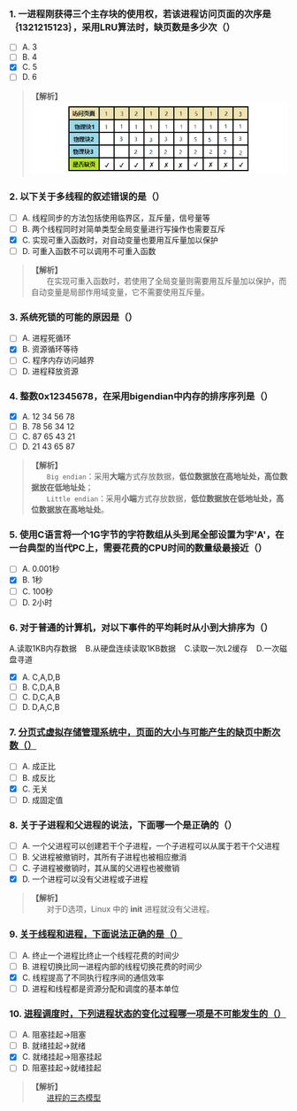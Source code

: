 ### 1. 一进程刚获得三个主存块的使用权，若该进程访问页面的次序是｛1321215123｝，采用LRU算法时，缺页数是多少次（）
- [ ] A. 3
- [ ] B. 4
- [x] C. 5
- [ ] D. 6

> **【解析】**<br>
> ![image](https://github.com/X-Perseverance/ProblemSet/blob/master/images/day25LRU.png)

### 2. 以下关于多线程的叙述错误的是（）
- [ ] A. 线程同步的方法包括使用临界区，互斥量，信号量等
- [ ] B. 两个线程同时对简单类型全局变量进行写操作也需要互斥
- [x] C. 实现可重入函数时，对自动变量也要用互斥量加以保护
- [ ] D. 可重入函数不可以调用不可重入函数

> **【解析】**<br>
> 　　在实现可重入函数时，若使用了全局变量则需要用互斥量加以保护，而自动变量是局部作用域变量，它不需要使用互斥量。<br>

### 3. 系统死锁的可能的原因是（）
- [ ] A. 进程死循环
- [x] B. 资源循环等待
- [ ] C. 程序内存访问越界
- [ ] D. 进程释放资源

### 4. 整数0x12345678，在采用bigendian中内存的排序序列是（）
- [x] A. 12 34 56 78
- [ ] B. 78 56 34 12
- [ ] C. 87 65 43 21
- [ ] D. 21 43 65 87

> **【解析】**<br>
> 　　`Big endian`：采用**大端**方式存放数据，**低位数据放在高地址处，高位数据放在低地址处**；<br>
> 　　`Little endian`：采用**小端**方式存放数据，**低位数据放在低地址处，高位数据放在高地址处**。<br>

### 5. 使用C语言将一个1G字节的字符数组从头到尾全部设置为字'A'，在一台典型的当代PC上，需要花费的CPU时间的数量级最接近（）
- [ ] A. 0.001秒
- [x] B. 1秒
- [ ] C. 100秒
- [ ] D. 2小时

### 6. 对于普通的计算机，对以下事件的平均耗时从小到大排序为（）
A.读取1KB内存数据&#160; &#160; B.从硬盘连续读取1KB数据&#160; &#160; C.读取一次L2缓存&#160; &#160; D.一次磁盘寻道

- [x] A. C,A,D,B
- [ ] B. C,D,A,B
- [ ] C. D,C,A,B
- [ ] D. D,A,C,B

### 7. [分页式虚拟存储管理系统中，页面的大小与可能产生的缺页中断次数（）](https://www.nowcoder.com/questionTerminal/32cba3c261664f2088657a4294ed4efa)
- [ ] A. 成正比
- [ ] B. 成反比
- [x] C. 无关
- [ ] D. 成固定值

### 8. 关于子进程和父进程的说法，下面哪一个是正确的（）
- [ ] A. 一个父进程可以创建若干个子进程，一个子进程可以从属于若干个父进程
- [ ] B. 父进程被撤销时，其所有子进程也被相应撤消
- [ ] C. 子进程被撤销时，其从属的父进程也被撤销
- [x] D. 一个进程可以没有父进程或子进程

> **【解析】**<br>
> 　　对于D选项，Linux 中的 **init** 进程就没有父进程。<br>

### 9. [关于线程和进程，下面说法正确的是（）](https://www.nowcoder.com/questionTerminal/d7ae089e06684a998c57f341e51a97b6)
- [ ] A. 终止一个进程比终止一个线程花费的时间少
- [ ] B. 进程切换比同一进程内部的线程切换花费的时间少
- [x] C. 线程提高了不同执行程序间的通信效率
- [ ] D. 进程和线程都是资源分配和调度的基本单位

### 10. [进程调度时，下列进程状态的变化过程哪一项是不可能发生的（）](https://www.nowcoder.com/questionTerminal/42cbce82d72b495a875bc13749691961?source=relative)
- [ ] A. 阻塞挂起->阻塞
- [ ] B. 就绪挂起->就绪
- [x] C. 就绪挂起->阻塞挂起
- [ ] D. 阻塞挂起->就绪挂起

> **【解析】**<br>
> 　　[进程的三态模型](https://blog.csdn.net/X_Perseverance/article/details/83796130#t8)<br>
